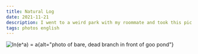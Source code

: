 ```yaml
---
title: Natural Log
date: 2021-11-21
description: I went to a weird park with my roommate and took this pic of a branch there.
tags: photos english
---
```


![](https://preview.redd.it/zxw0z49sf2181.jpg?width=1024&amp;auto=webp&amp;v=enabled&amp;s=ec5260e1d2adf978777f16e535bdcc99fe592b84 "ln(e^a) = a"){alt="photo of bare, dead branch in front of goo pond"}
